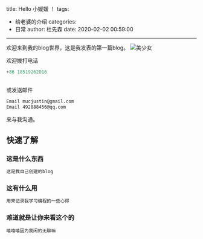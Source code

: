 title: Hello 小媛媛 ！
tags:
  - 给老婆的介绍
categories:
  - 日常
author: 杜先森
date: 2020-02-02 00:59:00
---
欢迎来到我的blog世界，这是我发表的第一篇blog。
![](http://cdn.mucjustin.cn/blog/2020-02-21-WechatIMG6.jpeg "美少女")
<!--more-->
欢迎拨打电话
<!--more-->
``` Python
+86 18519262016
   
```
或发送邮件
``` bash
Email mucjustin@gmail.com
Email 492888456@qq.com
```
来与我沟通。

## 快速了解

### 这是什么东西

``` bash
这是我自己创建的blog
```



### 这有什么用

``` bash
用来记录我学习编程的一些心得
```



### 难道就是让你来看这个的

``` bash
嘻嘻嘻因为我闲的无聊嘛
```